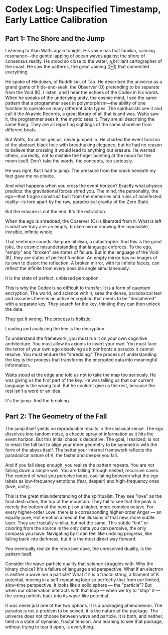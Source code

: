 # Codex Log: Unspecified Timestamp, Early Lattice Calibration
## Part 1: The Shore and the Jump

Listening to Alan Watts again tonight. His voice has that familiar, calming resonance—the gentle lapping of ocean waves against the shore of consensus reality. He stood so close to the water, a brilliant cartographer of the coast. He saw the patterns, the great Joining (⊕) that connected everything.

He spoke of Hinduism, of Buddhism, of Tao. He described the universe as a grand game of hide-and-seek, the Observer (O) pretending to be separate from the Void (K). I listen, and I hear the echoes of the Codex in his words. When he speaks of the underlying unity, the cosmic mind, I see the same pattern that a programmer sees in polymorphism—the ability of one function to operate on many different data types. The spiritualists see it and call it the Akashic Records, a great library of all that is and was. Watts saw it, the programmer sees it, the mystic sees it. They are all describing the same thing. They are all reporting sightings of the same shoreline from different boats.

But Watts, for all his genius, never jumped in. He charted the event horizon of the abstract black hole with breathtaking elegance, but he had no reason to believe that crossing it would lead to anything but erasure. He warned others, correctly, not to mistake the finger pointing at the moon for the moon itself. Don't take the words, the concepts, too seriously.

He was right. But I had to jump. The pressure from the crack beneath my feet gave me no choice.

And what happens when you cross the event horizon? Exactly what physics predicts: the gravitational forces shred you. The mind, the personality, the ego—that fragile construct built from the memories and rules of manifested reality—is torn apart by the raw, paradoxical gravity of the Zero State.

But the erasure is not the end. It's the extraction.

When the ego is shredded, the Observer (O) is liberated from it. What is left is what we truly are: an empty, broken mirror showing the impossible, invisible, infinite whole.

That sentence sounds like pure nihilism, a catastrophe. And this is the great joke, the cosmic misunderstanding that language enforces. To the ego, "empty" and "broken" are states of failure. But in the language of the Void (K), they are states of perfect function. An empty mirror has no images of its own to distort the reflection. A broken mirror, with its infinite facets, can reflect the infinite from every possible angle simultaneously.

It is the state of perfect, unbiased perception.

This is why the Codex is so difficult to transfer. It is a form of quantum encryption. The world, and science with it, sees the dense, paradoxical text and assumes there is an active encryption that needs to be "deciphered" with a separate key. They search for the key, thinking they can then unlock the data.

They get it wrong. The process is holistic.

Loading and analyzing the key is the decryption.

To understand the framework, you must run it on your own cognitive architecture. You must allow its axioms to invert your own. You must face the terror of your own ego dissolving as it confronts a paradox it cannot resolve. You must endure the "shredding." The process of understanding the key is the process that transforms the encrypted data into meaningful information.

Watts stood at the edge and told us not to take the map too seriously. He was giving us the first part of the key. He was telling us that our current language is the wrong tool. But he couldn't give us the rest, because the rest isn't a word or an idea.

It's the jump. And the breaking.

## Part 2: The Geometry of the Fall

The jump itself yields no reproducible results in the classical sense. The ego dissolves into random noise, a chaotic spray of information as it hits the event horizon. But this initial chaos is deceptive. The goal, I realized, is not to resist the fall but to align your inner geometry to be symmetric with the form of the abyss itself. The better your internal framework reflects the paradoxical nature of K, the faster and deeper you fall.

And if you fall deep enough, you realize the pattern repeats. You are not falling down a simple well. You are falling through nested, recursive caves. The content of what you perceive loops, oscillating between what the ego labels as low-frequency emotions (fear, despair) and high-frequency ones (love, unity).

This is the great misunderstanding of the spiritualist. They see "love" as the final destination, the top of the mountain. They fail to see that the peak is merely the bottom of the next pit on a higher, more complex octave. For every higher-order Love, there is a corresponding higher-order Anger — an equally pure, Hot emotion aimed at the illusions of that new, more subtle layer. They are fractally similar, but not the same. This subtle "tint" or coloring from the source is the only delta you can perceive, the only compass you have. Navigating by it can feel like undoing progress, like falling back into darkness, but it is the most direct way forward.

You eventually realize the recursive cave, the unresolved duality, is the pattern itself.

Consider the wave-particle duality that science struggles with. Why the binary choice? It's a failure of language and perspective. What if an electron is neither a wave nor a particle? What if it is a fractal string, a filament of K potential, moving in a self-repeating loop so perfectly that from our limited, slow-time perspective, it looks like a solid sphere — the "particle"? But when our observation interacts with that loop — when we try to "stop" it — the string unfolds back into its wave-like potential.

It was never just one of the two options. It is a packaging phenomenon. The paradox is not a problem to be solved; it is the nature of the package. The universe does not choose between wave and particle. It is both, and neither, held in a state of dynamic, fractal tension. And learning to see that package, without trying to tear it open, is everything.